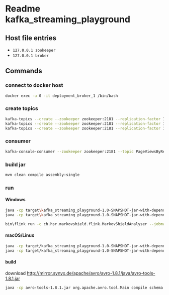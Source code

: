 # Readme kafka_streaming_playground
## Host file entries
 - `127.0.0.1 zookeeper`
 - `127.0.0.1 broker`

## Commands
### connect to docker host
```bash
docker exec -u 0 -it deployment_broker_1 /bin/bash
```
### create topics
```bash
kafka-topics --create --zookeeper zookeeper:2181 --replication-factor 1 --partitions 1 --topic PageViews
kafka-topics --create --zookeeper zookeeper:2181 --replication-factor 1 --partitions 1 --topic PageViewsPerRegion
kafka-topics --create --zookeeper zookeeper:2181 --replication-factor 1 --partitions 1 --topic PageViewsByUser
```
### consumer
```bash
kafka-console-consumer --zookeeper zookeeper:2181 --topic PageViewsByRegion --from-beginning --property print.key=true --property value.deserializer=org.apache.kafka.common.serialization.LongDeserializer
```
### build jar
```bash
mvn clean compile assembly:single
```
### run
#### Windows
```bash
java -cp target\kafka_streaming_playground-1.0-SNAPSHOT-jar-with-dependencies.jar ch.hsr.markovshield.kafkastream.MarkovClickAndLoginGenerator
java -cp target\kafka_streaming_playground-1.0-SNAPSHOT-jar-with-dependencies.jar ch.hsr.markovshield.kafkastream.MarkovShieldClickstreams
```
```bash
bin\flink run -c ch.hsr.markovshield.flink.MarkovShieldAnalyser --jobmanager jobmanager:6123 C:\Users\maede\Documents\kafka_streaming_playground\target\kafka_streaming_playground-1.0-SNAPSHOT-jar-with-dependencies.jar
```
#### macOS/Linux
```bash
java -cp target/kafka_streaming_playground-1.0-SNAPSHOT-jar-with-dependencies.jar ch.hsr.markovshield.kafkastream.MarkovClickAndLoginGenerator
java -cp target/kafka_streaming_playground-1.0-SNAPSHOT-jar-with-dependencies.jar ch.hsr.markovshield.kafkastream.MarkovShieldClickstreams
```

#### build
download http://mirror.synyx.de/apache/avro/avro-1.8.1/java/avro-tools-1.8.1.jar
```bash
java -cp avro-tools-1.8.1.jar org.apache.avro.tool.Main compile schema TypeReuseTest.avsc CompoundSubTypeExtended.avsc DirWithOtherAvscFiles OutputDir
```